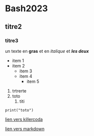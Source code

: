# Bash2023
## titre2
### titre3

un texte en **gras** et en *italique* et ***les deux***

- item 1
- item 2
  - item 3
  - item 4
    - item 5

1. trtrerte
2. toto
   1. titi


`print("toto")`

[lien vers killercoda](https://killercoda.com/emelin)


[lien vers markdown](https://www.markdownguide.org/cheat-sheet/)